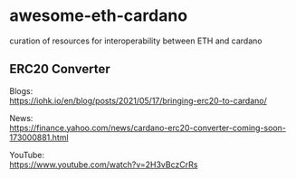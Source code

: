 # awesome-eth-cardano
curation of resources for interoperability between ETH and cardano

## ERC20 Converter
Blogs:  
https://iohk.io/en/blog/posts/2021/05/17/bringing-erc20-to-cardano/

News:  
https://finance.yahoo.com/news/cardano-erc20-converter-coming-soon-173000881.html

YouTube:  
https://www.youtube.com/watch?v=2H3vBczCrRs

